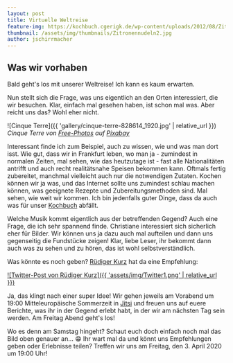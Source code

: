 ```yaml
---
layout: post
title: Virtuelle Weltreise
feature-img: https://kochbuch.cgerigk.de/wp-content/uploads/2012/08/Zitronennudeln2.jpg
thumbnail: /assets/img/thumbnails/Zitronennudeln2.jpg
author: jschirrmacher
---
```

## Was wir vorhaben

Bald geht's los mit unserer Weltreise! Ich kann es kaum erwarten.

Nun stellt sich die Frage, was uns eigentlich an den Orten interessiert, die wir besuchen. Klar, einfach mal gesehen haben, ist schon mal was. Aber reicht uns das? Wohl eher nicht.

![Cinque Terre]({{ 'gallery/cinque-terre-828614_1920.jpg' | relative_url }})
_Cinque Terre von [Free-Photos](https://pixabay.com/photos/?utm_source=link-attribution&amp;utm_medium=referral&amp;utm_campaign=image&amp;utm_content=828614) auf [Pixabay](https://pixabay.com/de/?utm_source=link-attribution&amp;utm_medium=referral&amp;utm_campaign=image&amp;utm_content=828614)_

Interessant finde ich zum Beispiel, auch zu wissen, wie und was man dort isst. Wie gut, dass wir in Frankfurt leben, wo man ja - zumindest in normalen Zeiten, mal sehen, wie das heutzutage ist - fast alle Nationalitäten antrifft und auch recht realitätsnahe Speisen bekommen kann. Oftmals fertig zubereitet, manchmal vielleicht auch nur die notwendigen Zutaten. Kochen können wir ja was, und das Internet sollte uns zumindest schlau machen können, was geeignete Rezepte und Zubereitungsmethoden sind. Mal sehen, wie weit wir kommen. Ich bin jedenfalls guter Dinge, dass da auch was für unser [Kochbuch](https://kochbuch,cgerigk.de) abfällt.

Welche Musik kommt eigentlich aus der betreffenden Gegend? Auch eine Frage, die ich sehr spannend finde. Christiane interessiert sich sicherlich eher für Bilder. Wir können uns ja dazu auch mal aufteilen und dann uns gegenseitig die Fundstücke zeigen! Klar, liebe Leser, ihr bekommt dann auch was zu sehen und zu hören, das ist wohl selbstverständlich.

Was könnte es noch geben? [Rüdiger Kurz](https://twitter.com/RuedigerKurz/status/1245460062669332486) hat da eine Empfehlung:

[![Twitter-Post von Rüdiger Kurz]({{ 'assets/img/Twitter1.png' | relative_url }})](https://twitter.com/RuedigerKurz/status/1245460062669332486)

Ja, das klingt nach einer super Idee! Wir gehen jeweils am Vorabend um 19:00 Mitteleuropäische Sommerzeit in [Jitsi](http://meet.jit.si/Joachim-und-Christiane-auf-Weltreise) und freuen uns auf euere Berichte, was ihr in der Gegend erlebt habt, in der wir am nächsten Tag sein werden. Am Freitag Abend geht's los!

Wo es denn am Samstag hingeht? Schaut euch doch einfach noch mal das Bild oben genauer an... 😁 Ihr wart mal da und könnt uns Empfehlungen geben oder Erlebnisse teilen? Treffen wir uns am Freitag, den 3. April 2020 um 19:00 Uhr!
